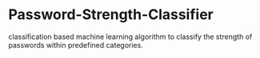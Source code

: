 # Password-Strength-Classifier
classification based machine learning algorithm to classify the strength of passwords within predefined categories. 
